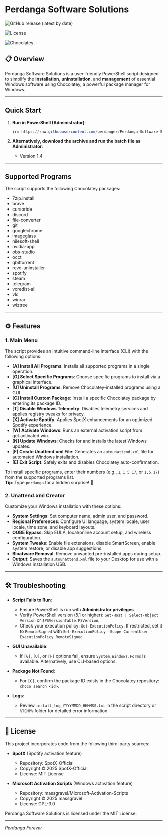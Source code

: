 # Perdanga Software Solutions

![GitHub release (latest by date)](https://img.shields.io/github/v/release/perdanger/Perdanga-Software-Solutions?color=blue)

![License](https://img.shields.io/github/license/perdanger/Perdanga-Software-Solutions?color=green)

![Chocolatey](https://img.shields.io/badge/Powered%20by-Chocolatey-brown)---

## 📋 Overview

Perdanga Software Solutions is a user-friendly PowerShell script designed to simplify the **installation**, **uninstallation**, and **management** of essential Windows software using Chocolatey, a powerful package manager for Windows.

---

## Quick Start

1. **Run in PowerShell (Administrator)**:

   ```powershell
   irm https://raw.githubusercontent.com/perdanger/Perdanga-Software-Solutions/main/PerdangaLoader.ps1 | iex
   ```

2. **Alternatively, download the archive and run the batch file as Administrator**:

   - Version 1.4

---

## Supported Programs

The script supports the following Chocolatey packages:

- 7zip.install
- brave
- cursoride
- discord
- file-converter
- git
- googlechrome
- imageglass
- nilesoft-shell
- nvidia-app
- obs-studio
- occt
- qbittorrent
- revo-uninstaller
- spotify
- steam
- telegram
- vcredist-all
- vlc
- winrar
- wiztree

---

## ⚙️ Features

### 1. Main Menu

The script provides an intuitive command-line interface (CLI) with the following options:

- **\[A\] Install All Programs**: Installs all supported programs in a single operation.
- **\[G\] Select Specific Programs**: Choose specific programs to install via a graphical interface.
- **\[U\] Uninstall Programs**: Remove Chocolatey-installed programs using a GUI.
- **\[C\] Install Custom Package**: Install a specific Chocolatey package by entering its package ID.
- **\[T\] Disable Windows Telemetry**: Disables telemetry services and applies registry tweaks for privacy.
- **\[X\] Activate Spotify**: Applies SpotX enhancements for an optimized Spotify experience.
- **\[W\] Activate Windows**: Runs an external activation script from get.activated.win.
- **\[N\] Update Windows**: Checks for and installs the latest Windows updates.
- **\[F\] Create Unattend.xml File**: Generates an `autounattend.xml` file for automated Windows installation.
- **\[E\] Exit Script**: Safely exits and disables Chocolatey auto-confirmation.

To install specific programs, enter their numbers (e.g., `1`, `1 5 17`, or `1,5,17`) from the supported programs list.\
**Tip**: Type `perdanga` for a hidden surprise! 🧀

### 2. Unattend.xml Creator

Customize your Windows installation with these options:

- **System Settings**: Set computer name, admin user, and password.
- **Regional Preferences**: Configure UI language, system locale, user locale, time zone, and keyboard layouts.
- **OOBE Bypass**: Skip EULA, local/online account setup, and wireless configuration.
- **System Tweaks**: Enable file extensions, disable SmartScreen, enable system restore, or disable app suggestions.
- **Bloatware Removal**: Remove unwanted pre-installed apps during setup.
- **Output**: Saves the `autounattend.xml` file to your Desktop for use with a Windows installation USB.

---

## 🛠️ Troubleshooting

- **Script Fails to Run**:

  - Ensure PowerShell is run with **Administrator privileges**.
  - Verify PowerShell version (5.1 or higher): `Get-Host | Select-Object Version` or `$PSVersionTable.PSVersion`.
  - Check your execution policy: `Get-ExecutionPolicy`. If restricted, set it to `RemoteSigned` with `Set-ExecutionPolicy -Scope CurrentUser -ExecutionPolicy RemoteSigned`.

- **GUI Unavailable**:

  - If `[G]`, `[U]`, or `[F]` options fail, ensure `System.Windows.Forms` is available. Alternatively, use CLI-based options.

- **Package Not Found**:

  - For `[C]`, confirm the package ID exists in the Chocolatey repository: `choco search <id>`.

- **Logs**:

  - Review `install_log_YYYYMMDD_HHMMSS.txt` in the script directory or `%TEMP%` folder for detailed error information.

---

## 📜 License

This project incorporates code from the following third-party sources:

- **SpotX** (Spotify activation feature)

  - Repository: SpotX-Official
  - Copyright © 2025 SpotX-Official
  - License: MIT License

- **Microsoft Activation Scripts** (Windows activation feature)

  - Repository: massgravel/Microsoft-Activation-Scripts
  - Copyright © 2025 massgravel
  - License: GPL-3.0

Perdanga Software Solutions is licensed under the MIT License.

---

*Perdanga Forever*
